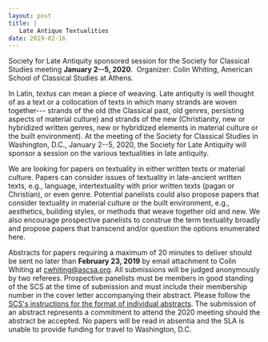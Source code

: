 ```yaml
---
layout: post
title: |
   Late Antique Textualities
date: 2019-02-16
---
```


Society for Late Antiquity sponsored session for the Society for
Classical Studies meeting **January 2--5, 2020**.  Organizer: Colin
Whiting, American School of Classical Studies at Athens.

In
Latin, *textus* can mean a piece of weaving. Late antiquity is well
thought of as a text or a collocation of texts in which many strands are
woven together--- strands of the old (the Classical past, old genres,
persisting aspects of material culture) and strands of the new
(Christianity, new or hybridized written genres, new or hybridized
elements in material culture or the built environment). At the meeting
of the Society for Classical Studies in Washington, D.C., January 2--5,
2020, the Society for Late Antiquity will sponsor a session on the
various textualities in late antiquity.

We are looking for
papers on textuality in either written texts or material culture. Papers
can consider issues of textuality in late-ancient written texts, e.g.,
language, intertextuality with prior written texts (pagan or Christian),
or even genre. Potential panelists could also propose papers that
consider textuality in material culture or the built environment, e.g.,
aesthetics, building styles, or methods that weave together old and new.
We also encourage prospective panelists to construe the term textuality
broadly and propose papers that transcend and/or question the options
enumerated here.

Abstracts for papers requiring a maximum of
20 minutes to deliver should be sent no later than **February 23,
2019** by email attachment to Colin Whiting at <cwhiting@ascsa.org>. All
submissions will be judged anonymously by two referees. Prospective
panelists must be members in good standing of the SCS at the time of
submission and must include their membership number in the cover letter
accompanying their abstract. Please follow the [SCS's instructions for
the format of individual
abstracts](https://classicalstudies.org/annual-meeting/guidelines-authors-abstracts).
The submission of an abstract represents a commitment to attend the 2020
meeting should the abstract be accepted. No papers will be read in
absentia and the SLA is unable to provide funding for travel to
Washington, D.C.
